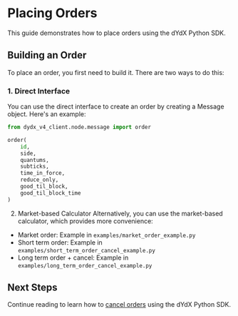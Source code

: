 # Placing Orders

This guide demonstrates how to place orders using the dYdX Python SDK.

## Building an Order

To place an order, you first need to build it. There are two ways to do this:

### 1. Direct Interface

You can use the direct interface to create an order by creating a Message object. Here's an example:

```python
from dydx_v4_client.node.message import order

order(
    id,
    side,
    quantums,
    subticks,
    time_in_force,
    reduce_only,
    good_til_block,
    good_til_block_time
)
```

2. Market-based Calculator
Alternatively, you can use the market-based calculator, which provides more convenience:

- Market order: Example in `examples/market_order_example.py`
- Short term order: Example in `examples/short_term_order_cancel_example.py`
- Long term order + cancel: Example in `examples/long_term_order_cancel_example.py`

## Next Steps
Continue reading to learn how to [cancel orders](./cancelling_orders.md) using the dYdX Python SDK.
